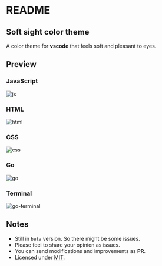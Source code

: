 # README
## Soft sight color theme
A color theme for __vscode__ that feels soft and pleasant to eyes.

## Preview
### JavaScript
![js](https://user-images.githubusercontent.com/2642811/131248330-fae93add-f97c-4246-9ead-eb8655f0fdd9.png)

### HTML
![html](https://user-images.githubusercontent.com/2642811/131248284-b9f2a595-7d88-4693-998c-24de27289c8b.png)

### CSS
![css](https://user-images.githubusercontent.com/2642811/131248314-525a02d9-a98b-467c-a383-1df0ffb7d782.png)

### Go
![go](https://user-images.githubusercontent.com/2642811/131248341-b1bb9c56-d108-4c8e-9004-a094bdd95190.png)

### Terminal
![go-terminal](https://user-images.githubusercontent.com/2642811/131248361-0983c424-3abb-444b-9e43-184f4767a74b.png)


## Notes
* Still in `beta` version. So there might be some issues.
* Please feel to share your opinion as issues.
* You can send modifications and improvements as __PR__.
* Licensed under [MIT](https://opensource.org/licenses/MIT).
